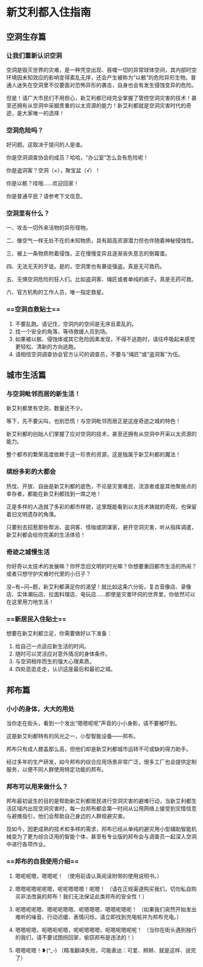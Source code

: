 # 新艾利都入住指南

## 空洞生存篇

### 让我们重新认识空洞

空洞是毁灭世界的灾难，是一种凭空出现、吞噬一切的异常球体空间，其内部时空环境因未知效应的影响变得紊乱无序，还会产生被称为“以骸”的危险异形生物。普通人迷失在空洞里不仅要面对恐怖异形的袭击，自身也会有发生侵蚀变异的危险。

但是！请广大市民们不用担心，新艾利都已经完全掌握了管控空洞灾害的技术！甚至还拥有从空洞中采掘贵重的以太资源的能力！新艾利都就是空洞灾害时代的奇迹，是大家唯一的选择！

### 空洞危险吗？

好问题。这取决于提问的人是谁。

你是空洞调查协会的成员？哈哈，“办公室”怎么会有危险呢！

你是盗洞客？空洞（×），聚宝盆（√）！

你是以骸？哇哦……欢迎回家！

你是普通平民？请参考下文信息。

### 空洞里有什么？

一、攻击一切外来活物的异形怪物。

二、像空气一样无处不在的未知物质，具有超高资源潜力但也伴随着神秘侵蚀性。

三、被上一条物质附着侵蚀，正在慢慢变异且逐渐丧失意志的倒霉蛋。

四、无法无天的歹徒。是的，空洞里也有暴徒强盗。真是无可救药。

五、无惧空洞危险的狂人们。比如盗洞客、绳匠或者单纯的疯子。真是无药可救。

六、官方机构的工作人员，唯一指定救星。

### ==空洞自救贴士==

1. 不要乱跑。请记住，空洞内的空间是无序且紊乱的。
2. 找一个安全的角落，等待救援人员到场。
3. 如果被以骸、侵蚀体或其它危险因素发现，不得不逃跑时，请往呼吸起来感觉更轻松、清新的方向逃跑。
4. 请相信空洞调查协会官方认可的调查员，不要与“绳匠”或“盗洞客”为伍。

## 城市生活篇

### 与空洞毗邻而居的新生活！

新艾利都里有空洞，数量还不少。

等下，先不要尖叫，也别恐慌！与空洞毗邻而居正是这座奇迹之城的特色！

新艾利都的创始人们掌握了应对空洞的技术，甚至还拥有从空洞中开采以太资源的能力。

整个都市的繁荣高度依赖于这一珍贵的资源，这是独属于新艾利都的魔法！

### 缤纷多彩的大都会

热忱、开放、自由是新艾利都的底色，不论是灾害难民、流浪者或是其他聚居点的幸存者，都能在新艾利都找到一席之地！

正是多样的人造就了多彩的都市样貌，这里既能看到以太技术铸就的奇观，也保留着旧文明遗存的角落。

只要别去招惹那些帮派、盗洞客、怪咖或阴谋家，避开空洞灾害，听从指挥调遣，新艾利都会给你完美的生活体验！

### 奇迹之城慢生活

你好奇以太技术的发展嘛？你怀念旧文明的时光嘛？你想要重回都市生活的热闹？或者只想守护灾难时代里的小日子？

没~有~问~题，新艾利都满足你的渴望！就比如这条六分街，复古音像店、录像店、实体潮玩店、拉面料理店、电玩店……即使是灾害环伺的世界里，你依然可以在这里用力地生活！

### ==新居民入住贴士==

想要在新艾利都立足，你需要做好以下准备：

1. 给自己一点适应新生活的时间。
2. 随时可以灵活应对意外情况的身体条件。
3. 与空洞相伴而生的强大心理素质。
4. 四处逛逛走走，认识这座最后和最初之城。

## 邦布篇

### 小小的身体，大大的用处

当你走在街头，看到一个发出“嗯嗯呢呢”声音的小小身影，请不要被吓到。

这是新艾利都特有的风光之一，小型智能设备——邦布。

邦布只有成人膝盖那么高，但他们却是新艾利都城市运转不可或缺的得力助手。

经过多年的生产研发，如今邦布的综合应用场景非常广泛，很多工厂也会提供定制服务，以便不同人群使用特定功能的邦布。

### 邦布可以用来做什么？

邦布最初诞生的目的是帮助新艾利都居民进行空洞灾害的避难行动，当新艾利都生活区域内出现空洞灾害时，每一台邦布都会第一时间从公用网络上接受到灾情信息与避难指引，他们会帮助自己身边的人群规避灾害。

现如今，因更成熟的技术和多样的需求，邦布已经从单纯的避灾用小型辅助智能机械变为了更为综合泛用的智能个体，甚至有专业版的邦布会与调查员一起深入空洞中进行各项作业。

### ==邦布的自我使用介绍==

1. 嗯呢呢嗯，嗯嗯呢！
   （使用前请认真阅读附带的使用说明书。）

2. 嗯嗯呢嗯呢呢嗯，呢呢嗯嗯嗯！呢嗯！
   （请在正规渠道购买我们，切勿私自购买非法改装的邦布！我们无法保证此类邦布的安全性！）

3. 呢嗯呢呢嗯、嗯呢呢嗯嗯、呢嗯嗯嗯、嗯嗯呢嗯呢！
   （如果我们突然开始发出难听的噪音、行动迟缓、表情闪烁，请立即找到充电桩并为邦布充电。）

4. 嗯嗯呢嗯，呃嗯呃呢嗯，呢呢嗯嗯嗯，呃嗯呢嗯呢呢！
   （当你在街头遇到独行的我们，请不要试图拐回家，偷窃邦布是违法的！）

5. 嗯嗯呢嗯！❥(^\_-)
   （精准翻译失败，可能表达：可爱、掰掰、就是这样、说完了）
